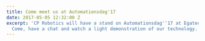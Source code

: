 ```yaml
---
title: Come meet us at Automationsdag'17
date: 2017-05-05 12:32:00 Z
excerpt: 'CP Robotics will have a stand on Automationsdag''17 at Egatech on June 16.
  Come, have a chat and watch a light demonstration of our technology. '
---
```


